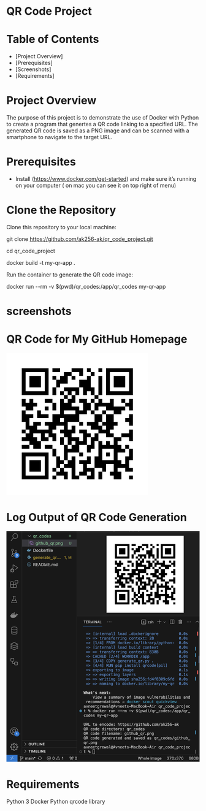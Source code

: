 

# QR Code Project



# Table of Contents
- [Project Overview]
- [Prerequisites]
- [Screenshots]
- [Requirements]

# Project Overview

The purpose of this project is to demonstrate the use of Docker with Python to create a program that genertes a QR code linking to a specified URL. The generated QR code is saved as a PNG image and can be scanned with a smartphone to navigate to the target URL.



# Prerequisites
- Install (https://www.docker.com/get-started) and make sure it’s running on your computer ( on mac you can see it on top right of menu)

# Clone the Repository
Clone this repository to your local machine:


git clone https://github.com/ak256-ak/qr_code_project.git

cd qr_code_project


docker build -t my-qr-app .

Run the container to generate the QR code image:

docker run --rm -v $(pwd)/qr_codes:/app/qr_codes my-qr-app

# screenshots

# QR Code for My GitHub Homepage
[![QR Code](qr_codes/github_qr.png)](https://github.com/ak256-ak)

# Log Output of QR Code Generation
![QR Code Log](Screenshotqr.png)



# Requirements

Python 3
Docker
Python qrcode library 
